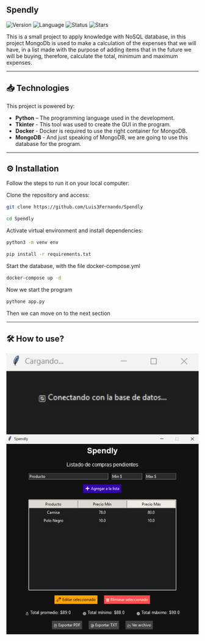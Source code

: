 ## Spendly

![Version](https://img.shields.io/badge/version-1.0.0-blue) ![Language](https://img.shields.io/badge/language-Python-yellow) ![Status](https://img.shields.io/badge/status-Completed-green)
![Stars](https://img.shields.io/github/stars/Luis3Fernando/Spendly?style=social)

This is a small project to apply knowledge with NoSQL database, in this project MongoDb is used to make a calculation of the expenses that we will have, in a list made with the purpose of adding items that in the future we will be buying, therefore, calculate the total, minimum and maximum expenses.

---
## 📥 Technologies

This project is powered by:

- **Python** – The programming language used in the development.
- **Tkinter** - This tool was used to create the GUI in the program.
- **Docker** - Docker is required to use the right container for MongoDB.
- **MongoDB** - And just speaking of MongoDB, we are going to use this database for the program.

---
## ⚙️ Installation
Follow the steps to run it on your local computer:

Clone the repository and access:
```bash
git clone https://github.com/Luis3Fernando/Spendly
```
```bash
cd Spendly
```
Activate virtual environment and install dependencies:
```bash
python3 -m venv env
```
```bash
pip install -r requirements.txt
```
Start the database, with the file docker-compose.yml
```bash
docker-compose up -d
```
Now we start the program
```bash
pythone app.py
```
Then we can move on to the next section

---
## 🛠 How to use? 

<img src="assets/screenshots/conectando.png" width="600"/>

<img src="assets/screenshots/main.png" width="600"/>

